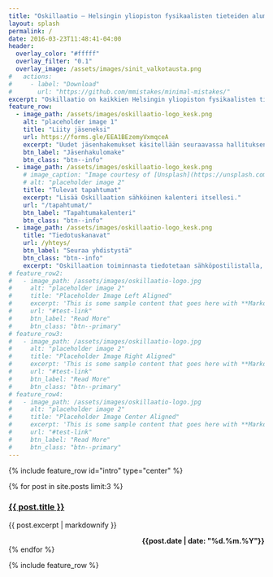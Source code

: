 ```yaml
---
title: "Oskillaatio – Helsingin yliopiston fysikaalisten tieteiden alumnit ry"
layout: splash
permalink: /
date: 2016-03-23T11:48:41-04:00
header:
  overlay_color: "#fffff"
  overlay_filter: "0.1"
  overlay_image: /assets/images/sinit_valkotausta.png
#   actions:
#     - label: "Download"
#       url: "https://github.com/mmistakes/minimal-mistakes/"
excerpt: "Oskillaatio on kaikkien Helsingin yliopiston fysikaalisten tieteiden alumnien yhdistys"
feature_row:
  - image_path: /assets/images/oskillaatio-logo_kesk.png
    alt: "placeholder image 1"
    title: "Liity jäseneksi"
    url: https://forms.gle/EEA1BEzemyVxmqceA
    excerpt: "Uudet jäsenhakemukset käsitellään seuraavassa hallituksen kokouksessa." #"Liity yhdistyksen jäseneksi täyttämällä jäsenlomake"
    btn_label: "Jäsenhakulomake"
    btn_class: "btn--info"
  - image_path: /assets/images/oskillaatio-logo_kesk.png
    # image_caption: "Image courtesy of [Unsplash](https://unsplash.com/)"
    # alt: "placeholder image 2"
    title: "Tulevat tapahtumat"
    excerpt: "Lisää Oskillaation sähköinen kalenteri itsellesi."
    url: "/tapahtumat/"
    btn_label: "Tapahtumakalenteri"
    btn_class: "btn--info"
  - image_path: /assets/images/oskillaatio-logo_kesk.png
    title: "Tiedotuskanavat"
    url: /yhteys/
    btn_label: "Seuraa yhdistystä"
    btn_class: "btn--info"    
    excerpt: "Oskillaation toiminnasta tiedotetaan sähköpostilistalla, [Facebook-ryhmässä](https://www.facebook.com/groups/5306881863/) ja [Telegram-keskustelussa](https://t.me/+fb_BwM_D0SUxYjU0)."
# feature_row2:
#   - image_path: /assets/images/oskillaatio-logo.jpg
#     alt: "placeholder image 2"
#     title: "Placeholder Image Left Aligned"
#     excerpt: 'This is some sample content that goes here with **Markdown** formatting. Left aligned with `type="left"`'
#     url: "#test-link"
#     btn_label: "Read More"
#     btn_class: "btn--primary"
# feature_row3:
#   - image_path: /assets/images/oskillaatio-logo.jpg
#     alt: "placeholder image 2"
#     title: "Placeholder Image Right Aligned"
#     excerpt: 'This is some sample content that goes here with **Markdown** formatting. Right aligned with `type="right"`'
#     url: "#test-link"
#     btn_label: "Read More"
#     btn_class: "btn--primary"
# feature_row4:
#   - image_path: /assets/images/oskillaatio-logo.jpg
#     alt: "placeholder image 2"
#     title: "Placeholder Image Center Aligned"
#     excerpt: 'This is some sample content that goes here with **Markdown** formatting. Centered with `type="center"`'
#     url: "#test-link"
#     btn_label: "Read More"
#     btn_class: "btn--primary"
---
```


{% include feature_row id="intro" type="center" %}

<div class="feature__wrapper">
   {% for post in site.posts limit:3 %}
   <div class="feature__item">
      <div class="archive__item">
         <div class="archive__item-body">
            <h3 class="archive__item-title"><a href="{{ site.baseurl }}{{ post.url}}" rel="permalink">{{ post.title }}</a></h3>
            <div class="archive__item-excerpt">
               <p>{{ post.excerpt | markdownify }}</p>
               <div align="right"><b>{{post.date | date: "%d.%m.%Y"}}</b></div>
            </div>
         </div>
      </div>
   </div>
   {% endfor %}
</div>

{% include feature_row %}

<!-- {% include feature_row id="feature_row2" type="left" %}

{% include feature_row id="feature_row3" type="right" %}

{% include feature_row id="feature_row4" type="center" %} -->
